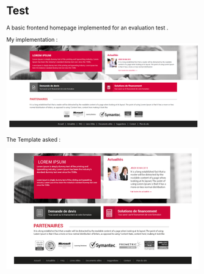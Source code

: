 # Test

A basic frontend homepage implemented for an evaluation test .

My implementation :
![alt text](images/realisation.png)

The Template asked :

![alt text](images/maquette%20preview.png)
